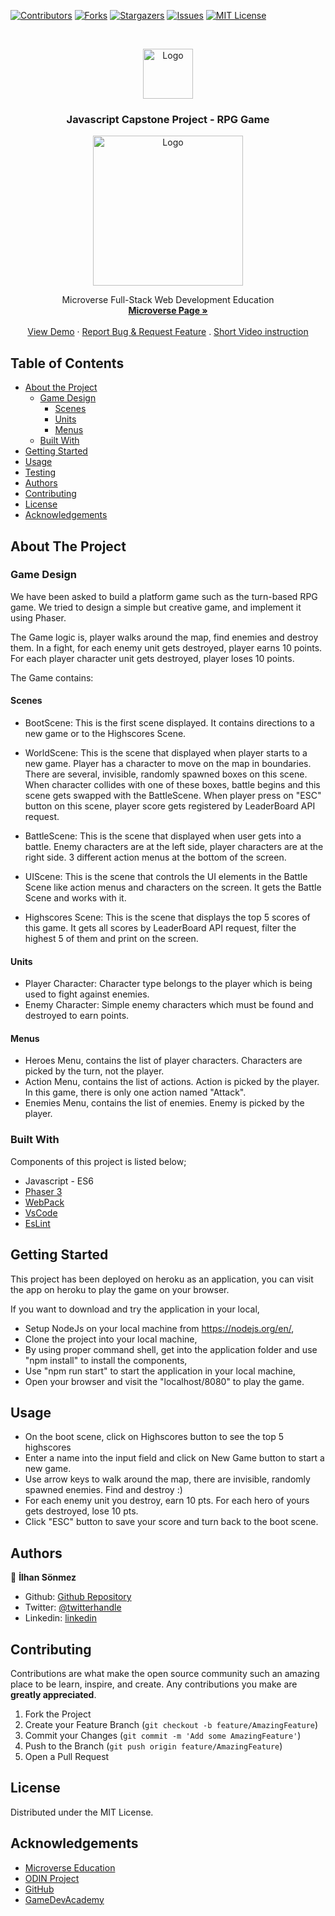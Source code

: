[![Contributors][contributors-shield]][contributors-url]
[![Forks][forks-shield]][forks-url]
[![Stargazers][stars-shield]][stars-url]
[![Issues][issues-shield]][issues-url]
[![MIT License][license-shield]][license-url]


<!-- PROJECT LOGO -->
<br />
<p align="center">
    <img src="https://course_report_production.s3.amazonaws.com/rich/rich_files/rich_files/5726/s300/icon-white-on-murple-copy.png" alt="Logo" width="80" height="80">
  </a>

  <h3 align="center">Javascript Capstone Project - RPG Game</h3>
  <p align="center">
    <img src="https://gamedevacademy.org/wp-content/uploads/2018/05/rpg.png.webp" alt="Logo" width="240" height="240">
  </p>
  <p align="center">
    Microverse Full-Stack Web Development Education
    <br />
    <a href="https://microverse.org/"><strong> Microverse Page »</strong></a>
    <br />
    <br />
    <a href="https://rpg-game-capstone.herokuapp.com/">View Demo</a>
    ·
    <a href="https://github.com/300ms/js-capstone-project/issues">Report Bug & Request Feature</a>
    .
    <a href="https://www.loom.com/share/0f554c808df549098350e3f055a178a3"> Short Video instruction </a>
  </p>
</p>



<!-- TABLE OF CONTENTS -->
## Table of Contents

* [About the Project](#about-the-project)
  * [Game Design](#game-design)
    * [Scenes](#scenes)
    * [Units](#units)
    * [Menus](#menus)
  * [Built With](#built-with)
* [Getting Started](#getting-started)
* [Usage](#usage)
* [Testing](#testing)
* [Authors](#authors)
* [Contributing](#contributing)
* [License](#license)
* [Acknowledgements](#acknowledgements)



<!-- ABOUT THE PROJECT -->
## About The Project

### Game Design
We have been asked to build a platform game such as the turn-based RPG game. We tried to design a simple but creative game, and implement it using Phaser.

The Game logic is, player walks around the map, find enemies and destroy them. In a fight, for each enemy unit gets destroyed, player earns 10 points. For each player character unit gets destroyed, player loses 10 points. 

The Game contains:

#### Scenes

* BootScene: This is the first scene displayed. It contains directions to a new game or to the Highscores Scene.

* WorldScene: This is the scene that displayed when player starts to a new game. Player has a character to move on the map in boundaries. There are several, invisible, randomly spawned boxes on this scene. When character collides with one of these boxes, battle begins and this scene gets swapped with the BattleScene. When player press on "ESC" button on this scene, player score gets registered by LeaderBoard API request.

* BattleScene: This is the scene that displayed when user gets into a battle. Enemy characters are at the left side, player characters are at the right side. 3 different action menus at the bottom of the screen.


* UIScene: This is the scene that controls the UI elements in the Battle Scene like action menus and characters on the screen. It gets the Battle Scene and works with it.

* Highscores Scene: This is the scene that displays the top 5 scores of this game. It gets all scores by LeaderBoard API request, filter the highest 5 of them and print on the screen.

#### Units

* Player Character: Character type belongs to the player which is being used to fight against enemies.
* Enemy Character: Simple enemy characters which must be found and destroyed to earn points.

#### Menus

* Heroes Menu, contains the list of player characters. Characters are picked by the turn, not the player.
* Action Menu, contains the list of actions. Action is picked by the player. In this game, there is only one action named "Attack".
* Enemies Menu, contains the list of enemies. Enemy is picked by the player.


### Built With
Components of this project is listed below;

* Javascript - ES6
* [Phaser 3](https://phaser.io/)
* [WebPack](https://webpack.js.org/)
* [VsCode](https://code.visualstudio.com/)
* [EsLint](https://eslint.org/)



<!-- GETTING STARTED -->
## Getting Started

This project has been deployed on heroku as an application, you can visit the app on heroku to play the game on your browser.

If you want to download and try the application in your local,
  * Setup NodeJs on your local machine from https://nodejs.org/en/,
  * Clone the project into your local machine,
  * By using proper command shell, get into the application folder and use "npm install" to install the components,
  * Use "npm run start" to start the application in your local machine,
  * Open your browser and visit the "localhost/8080" to play the game.


<!-- USAGE EXAMPLES -->
## Usage

* On the boot scene, click on Highscores button to see the top 5 highscores
* Enter a name into the input field and click on New Game button to start a new game.
* Use arrow keys to walk around the map, there are invisible, randomly spawned enemies. Find and destroy :)
* For each enemy unit you destroy, earn 10 pts. For each hero of yours gets destroyed, lose 10 pts.
* Click "ESC" button to save your score and turn back to the boot scene.


## Authors

👤 **İlhan Sönmez**

- Github: [Github Repository](https://github.com/300ms)
- Twitter: [@twitterhandle](https://twitter.com/cse_Han)
- Linkedin: [linkedin](https://www.linkedin.com/in/ilhan-s%C3%B6nmez/)


<!-- CONTRIBUTING -->
## Contributing

Contributions are what make the open source community such an amazing place to be learn, inspire, and create. Any contributions you make are **greatly appreciated**.

1. Fork the Project
2. Create your Feature Branch (`git checkout -b feature/AmazingFeature`)
3. Commit your Changes (`git commit -m 'Add some AmazingFeature'`)
4. Push to the Branch (`git push origin feature/AmazingFeature`)
5. Open a Pull Request



<!-- LICENSE -->
## License

Distributed under the MIT License.


<!-- ACKNOWLEDGEMENTS -->
## Acknowledgements
* [Microverse Education](https://microverse.org)
* [ODIN Project](https://www.theodinproject.com/)
* [GitHub](https://github.com/)
* [GameDevAcademy](https://gamedevacademy.org/)




<!-- MARKDOWN LINKS & IMAGES -->
<!-- https://www.markdownguide.org/basic-syntax/#reference-style-links -->
[contributors-shield]: https://img.shields.io/github/contributors-anon/300ms/rails-capstone-project?color=1
[contributors-url]: https://github.com/300ms/js-capstone-project/graphs/contributors
[forks-shield]: https://img.shields.io/github/forks/300ms/rails-capstone-project
[forks-url]: https://github.com/300ms/js-capstone-project/network/members
[stars-shield]: https://img.shields.io/github/stars/300ms/rails-capstone-project
[stars-url]: https://github.com/300ms/js-capstone-project/stargazers
[issues-shield]: https://img.shields.io/github/issues/300ms/rails-capstone-project
[issues-url]: https://github.com/300ms/js-capstone-project/issues
[license-shield]: https://img.shields.io/github/license/300ms/rails-capstone-project
[license-url]: https://github.com/300ms/js-capstone-project/blob/development/LICENSE
[product-screenshot]: images/screenshot.png
